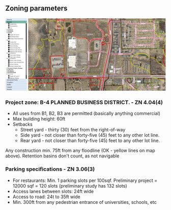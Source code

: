 ## Zoning parameters


![](zoning%20map.png)






### Project zone: B-4 PLANNED BUSINESS DISTRICT. - ZN 4.04(4)


* All uses from B1, B2, B3 are permitted (basically anything commercial)
* Max building height: 60ft
* Setbacks
	* Street yard - thirty (30) feet from the right-of-way
	* Side yard - not closer than forty-five (45) feet to any other lot line.
	* Rear yard - not closer than forty-five (45) feet to any other lot line.


Any construction min. 75ft from any floodline (OK - yellow lines on map above). Retention basins don't count, as not navigable


### Parking specifications - **ZN 3.06(3)**


* For restaurants: Min. 1 parking slots per 100sqf. Preliminary project = 12000 sqf = 120 slots (preliminary study has 132 slots)
* Access lanes between slots: 24ft wide
* Access to road: 24t to 35ft wide
* Min. 300ft from any pedestrian entrance of universities, schools, etc
<!--stackedit_data:
eyJoaXN0b3J5IjpbLTIwMjA3NzM5Ml19
-->
